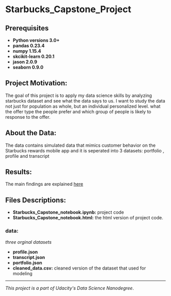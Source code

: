 # Starbucks_Capstone_Project

## Prerequisites
- **Python versions 3.0+**
- **pandas 0.23.4**
- **numpy 1.15.4**
- **skcikit-learn 0.20.1**
- **jason 2.0.9**
- **seaborn 0.9.0**

## Project Motivation:
The goal of this project is to apply my data science  skills by analyzing starbucks dataset and see what the data says to us. I want to study the data not just for population as whole, but an individual personalized level. what the offer type the people prefer and which group of people is likely to response  to the offer. 

 ## About the Data:
The data contains simulated data that mimics customer behavior on the Starbucks rewards mobile app and it is seperated into 3 datasets: portfolio , profile and transcript
 
 ## Results:
 The main findings are explained [here](https://medium.com/@rawan.khurissi/data-exploration-on-starbucks-dataset-64f2fa563be3) 
 
 ## Files Descriptions:
 - **Starbucks_Capstone_notebook.ipynb:** project code
  - **Starbucks_Capstone_notebook.html:** the html version of  project code.
  ### **data:** 
 *three orginal datasets*
 - **profile.json**  
 - **transcript.json** 
 - **portfolio.json**
 - **cleaned_data.csv:** cleaned version of the dataset that used for modeling
 
-----------------------------------------------------------------------------------------------------------------
 *This project is a part of Udacity's Data Science Nanodegree*.
